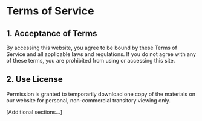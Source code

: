 # Terms of Service

## 1. Acceptance of Terms
By accessing this website, you agree to be bound by these Terms of Service and all applicable laws and regulations. If you do not agree with any of these terms, you are prohibited from using or accessing this site.

## 2. Use License
Permission is granted to temporarily download one copy of the materials on our website for personal, non-commercial transitory viewing only.

[Additional sections...]